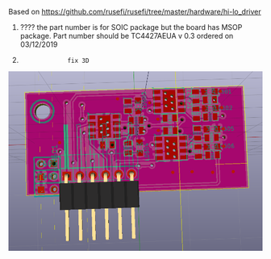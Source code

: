 Based on https://github.com/rusefi/rusefi/tree/master/hardware/hi-lo_driver

 1) ???? the part number is for SOIC package but the board has MSOP package. Part number should be TC4427AEUA
v 0.3 ordered on 03/12/2019
 2)                  fix 3D


![3D](3d_view.png)
